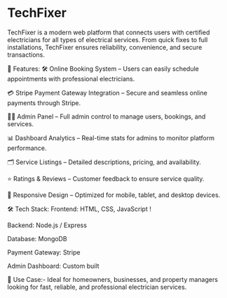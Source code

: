 # TechFixer
TechFixer is a modern web platform that connects users with certified electricians for all types of electrical services. From quick fixes to full installations, TechFixer ensures reliability, convenience, and secure transactions.

🚀 Features:
🛠 Online Booking System – Users can easily schedule appointments with professional electricians.

💳 Stripe Payment Gateway Integration – Secure and seamless online payments through Stripe.

🧑‍💼 Admin Panel – Full admin control to manage users, bookings, and services.

📊 Dashboard Analytics – Real-time stats for admins to monitor platform performance.

🗂 Service Listings – Detailed descriptions, pricing, and availability.

⭐ Ratings & Reviews – Customer feedback to ensure service quality.

📱 Responsive Design – Optimized for mobile, tablet, and desktop devices.

🛠 Tech Stack:
Frontend: HTML, CSS, JavaScript !

Backend: Node.js / Express

Database: MongoDB 

Payment Gateway: Stripe

Admin Dashboard: Custom built 

📌 Use Case:-
Ideal for homeowners, businesses, and property managers looking for fast, reliable, and professional electrician services.
